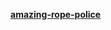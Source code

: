 <!DOCTYPE html>
<html lang="en">
<head>
    <meta charset="UTF-8">
    <meta name="viewport" content="width=device-width, initial-scale=1.0">
    <title>games</title>
</head>
<body>
 
 <a href="games/amazing-rope-police/index.html">
    <B><P>amazing-rope-police</P></B>
 </a>
    <link rel="stylesheet" href="css.css">
</body>
</html>

